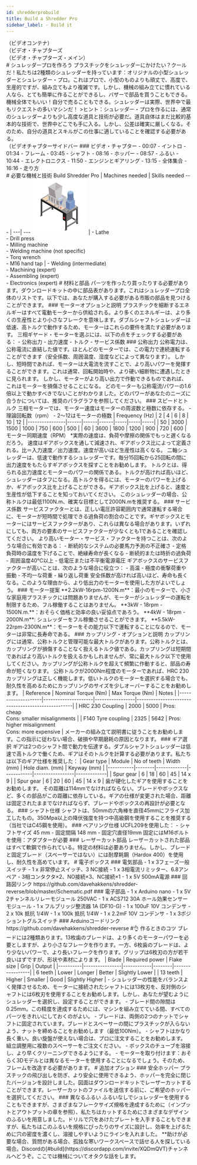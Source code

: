 ```yaml
--- 
id: shredderprobuild 
title: Build a Shredder Pro 
sidebar_label: - Build it 
--- 
```

<div class="videocontainer">（ビデオコンテナ）</div 
  <iframe width="800" height="400" src="https://www.youtube.com/embed/4GWYJhAd-R0" frameborder="0" allow="accelerometer; autoplay; encrypted-media; gyroscope; picture-in-picture" allowfullscreen></iframe> 
</div> 
<style> 
:root { 
  --highlight: #f29094; 
  --hover: #f29094; 
} 
</style> 
<div class="videoChapters">（ビデオ・チャプターズ 
<div class="videoChaptersMain">（ビデオ・チャプターズ・メイン）</div>
# シュレッダープロを作ろう 
プラスチックをシュレッダーにかけたい？クールだ！私たちは2種類のシュレッダーを持っています：オリジナルの小型シュレッダーとシュレッダー・プロ。これはプロで、小型のものよりも頑丈で、高度で、生産的ですが、組み立てもより複雑です。しかし、機械の組み立てに慣れている人なら、とても簡単に作ることができるし、バザーで部品を買うこともできる。機械全体でもいい！自分で売ることもできる。シュレッダーは実際、世界中で最もリクエストの多いマシンだ！ 
>ヒント：シュレッダー・プロを作るには、通常のシュレッダーよりも少し高度な道具と技術が必要だ。道具自体はまだ比較的基本的な技術で、世界中どこでも手に入る。しかし、公差は確実に厳しくなる。そのため、自分の道具とスキルがこの仕事に適していることを確認する必要がある。 
</div> 
<div class="videoChaptersSidebar">（ビデオチャプターサイドバー 
### ビデオ・チャプター 
- 00:07 - イントロ 
- 01:34 - フレーム 
- 03:45 - シャフト 
- 08:16 - ホッパー 
- 08:57 - ふるい 
- 10:44 - エレクトロニクス 
- 11:50 - エンジンとギアリング 
- 13:15 - 全体集合 
- 16:16 - 走り方 
</div> 
</div> 
# 必要な機械と技術 
Build Shredder Pro  | Machines needed | Skills needed 
--- | ---| --- 
<img style="margin-left: 0;" src="../assets/build/thumb-shredder-pro.jpg" width="150"/>  | - Lathe <br> - Drill press <br>- Milling machine <br> - Welding machine (not specific) <br> - Torq wrench <br> - M16 hand tap | - Welding (intermediate) <br> - Machining (expert) <br> - Assembling (expert)<br> - Electronics (expert) 
# 材料と部品 
パーツを作ったり買ったりする必要があります。ダウンロードキットの中に部品表があります。これはシュレッダープロ全体のリストです。以下では、あなたが購入する必要がある市販の部品を見つけることができます。 
### モーターオプションと説明 
プラスチックを細断するエネルギーはすべて電動モーターから供給される。より多くのエネルギーは、より多くの生産性とより小さなフレークを意味します。ダブルシャフトシュレッダーは低速、高トルクで動作するため、モーターはこれらの要件を満たす必要があります。 
三相ギヤード・モーターを選ぶには、以下の点をチェックする必要がある： 
- 公称出力 
- 出力速度 
- トルク 
- サービス係数 
### 公称出力 
公称電力は、公称電流に直結した値です。ほとんどのモーターでは、この電力で連続運転することができます（安全係数、周囲温度、湿度などによって異なります）。 
しかし、短時間であれば、モーターは大電流を流すことで、より高いパワーを発揮することができます。これは通常、回転開始時や、より硬い細断物に遭遇したときに見られます。 
しかし、モーターがより高い出力で作動できるものであれば、これはモーターを損傷させることになる。 
どのモーターも公称電流/パワーの1.6倍以上で動かすべきでないことがわかりました。どのパワーがあなたのニーズに合うかについては、推奨のパラグラフを参照してください。 
### スピードとトルク 
三相モーターでは、モーター速度はモーターの周波数と極数に依存する。 
- 理論回転数（rpm） 
- 2～12はモーターの極数 
| Frequency (Hz) | 2    | 4    | 6    | 8   | 10  | 12  | 
|----------------|------|------|------|-----|-----|-----| 
| 50             | 3000 | 1500 | 1000 | 750 | 600 | 500 | 
| 60             | 3600 | 1800 | 1200 | 900 | 720 | 600 | 
モーター同期速度（RPM） 
*実際の速度は、負荷や摩擦の関係でもっと遅くなるだろう。 
速度はギアボックスを通して減速され、ギアボックス比によって定義される。比＝入力速度／出力速度。速度が高いほど生産性は高くなる。 
二軸シュレッダーは、低速で動作するシュレッダーです。毎分15回転から25回転の間に出力速度をもたらすギアボックスを探すことをお勧めします。 
トルクとは、得られる出力速度とモーターのパワーの関係である。トルクが高ければ高いほど、シュレッダーはタフになる。高トルクを得るには、モーターのパワーを上げるか、ギアボックス比を上げることができる。ギアボックス比を上げると、速度と生産性が低下することを知っておいてください。 
このシュレッダーの場合、公称トルクは最低1100N.m、確実な目標として2000N.mを推奨する。 
### サービス係数 
サービスファクターとは、正しい電圧許容範囲内で通常運転する場合に、モーターが短時間で処理できる過負荷の割合のことです。ギヤボックスとモーターにはサービスファクターがあり、これらは異なる場合があります。いずれにしても、両方の要素のサービスファクターが少なくとも1であることを確認してください。 
より高いモーター・サービス・ファクターを持つことは、次のような場合に有効である： 
- 断続的なシステムの必要馬力予測の不正確さ 
- 定格負荷時の温度を下げることで、絶縁寿命が長くなる 
- 断続的または時折の過負荷 
- 周囲温度40℃以上 
- 低電圧または不平衡電源電圧 
ギアボックスのサービスファクターが高いことは、次のような場合に役立つ： 
- 高温 
- 極度の衝撃荷重や振動 
- 不均一な荷重 
- 繰り返し荷重 
安全係数が高ければ高いほど、寿命も長くなる。このような理由から、より低出力のモーターを使用した方がよいでしょう。   
### モーター提案 
**2.2kW-16rpm-1200N.m**：最小のモーターで、小さな家庭用プラスチックには問題ありませんが、モーターがシュレッダーの運転を制限するため、フル稼働することはありません。 
**3kW - 18rpm - 1500N.m.**：おそらく価格と効率の良い妥協点であろう。 
**4kW - 18rpm - 2000N.m**: シュレッダーをフル稼働させることができます。 
**5.5kW-22rpm-2300N.m**：モーターをその能力以下で運転することになるので、モーターは非常に長寿命である。 
### カップリング・オプションと説明 
カップリングには通常、公称トルクと管理可能な最大トルクがあります。公称トルクとは、カップリングが損傷することなく扱えるトルク値である。カップリングは短期間であればより高いトルクを扱えるかもしれませんが、常に最大トルク以下で使用してください。カップリングが公称トルクを超えて頻繁に作動すると、部品の寿命が短くなります。 
公称トルクが2000Nm程度のモーターであれば、HRC 230カップリングは正しく機能します。低いトルクのモーターを選択する場合でも、耐久性を高めるためにカップリングのサイズを少しオーバーすることをお勧めします。 
| Reference          | Nominal Torque (Nm) | Max Torque (Nm) | Notes                                             | 
|--------------------|---------------------|-----------------|---------------------------------------------------| 
| HRC 230 Coupling   | 2000                | 5000            | Pros: cheap <br>Cons: smaller misalignments           | 
| F140 Tyre coupling | 2325                | 5642            | Pros: higher misalignment <br>Cons: more expensive | 
メーカーの組み立て説明書に従うことをお勧めします。この指示に従わない場合、破損や早期磨耗の原因となります。 
### ギア選択 
ギアは2つのシャフト間で動力を伝達する。ダブルシャフトシュレッダーは低速で高トルクで働くため、ギアはそのトルクを計算する必要があります。私たちは以下のギア仕様を推奨した： 
| Gear type | Module | No of teeth | Width (mm) | Hole diam. (mm) | Keyway (mm) | 
|-----------|--------|-------------|------------|-----------------|-------------| 
| Spur gear | 6      | 18          | 60         | 45              | 14 x 9      | 
| Spur gear | 6      | 20          | 60         | 45              | 14 x 9      | 
歯が硬化したギアを使用することをお勧めします。 
その距離は114mmでなければならない。ブレードやボックスなど、多くの部品がこの距離に依存している。ギアの仕様が変更された場合、距離は固定されたままでなければならず、ブレードやボックスの再設計が必要となる。 
### シャフト仕様 
シャフトは、50mmの六角棒を直径45mmにフライス加工したもの。350Mpa以上の降伏強度を持つ中高級鋼を使用することを推奨する（当社ではC45鋼を使用）。 
### ベアリング仕様 
UCFL209を使用した： 
- シャフトサイズ 45 mm 
- 固定間隔 148 mm 
- 固定穴直径19mm 
固定にはM16ボルトを使用：アダプターが必要 
### レーザーカット部品 
レーザーカットされた部品はすべて軟鋼で作られている。特定の材料は必要ありません。しかし、ブレードと固定ブレード（スペーサーではない）には耐摩耗鋼（Hardox 400）を使用し、耐久性を高めています。 
# 電子ボックス 
### 電気部品 
- 1 x 3フェーズ一般スイッチ 
- 1 x 非常停止スイッチ、3 NC接続 
- 1 x 3相電流リミッター、6.8アンペア 
- 3相コンタクタ×2、NO接続×3、NC接続×1 
- 1 x 5V 500mA電源 
### 回路図リンク 
https://github.com/davehakkens/shredder-reverse/blob/master/Schematic.pdf 
### 電子部品 
- 1 x Arduino nano 
- 1 x 5V 2チャンネルリレーモジュール 250VAC 
- 1 x ACS712 30A ホール効果センサーモジュール 
- 1 x フルブリッジ整流器 1A (DF10-G) 
- 1 x 100uF 10V コンデンサ 
- 2 x 10k 抵抗 1/4W 
- 1 x 100k 抵抗 1/4W 
- 1 x 2.2mF 10V コンデンサ 
- 1 x 3ポジショントグルスイッチ 
### Arduinoコードリンク 
https://github.com/davehakkens/shredder-reverse 
#👌 作るときのコツ 
ブレードには2種類あります。13枚歯のブレードは、より多くのモーターパワーを必要としますが、より小さなフレークを作ります。一方、6枚歯のブレードは、より少ないパワーで、より長いフレークを作ります。グリップは6枚刃の方が若干良いはずですが、形状や素材によります。 
| Blade    | Required power | Flake size | Grip   | Output          | 
|----------|----------------|------------|--------|-----------------| 
| 6 teeth  | Lower          | Longer     | Better | Slightly Lower  | 
| 13 teeth | Higher         | Smaller    | Good   | Slightly Higher | 
- シュレッダーの性能をバランスよく発揮させるため、モーターに接続されたシャフトには13枚刃を、反対側のシャフトには6枚刃を使用することをお勧めします。しかし、あなたが望むようにシュレッダーを選択し、設定することができます。 
- ブレード間の隙間は0.25mm。この精度を達成するためには、マシンを組み立てている間、すべてのパーツをきれいにしておくのがよい。 
- ブレードは、両側の2つのナットでシャフトに固定されています。ブレードとスペーサーの間にプラスチックが入らないよう、ナットを締めることをお勧めします（最低100Nm）。 
- シャフトはかなり長く重い。良い旋盤が使えない場合は、プロに注文することをお勧めします。 
組立調整用に複数のスペーサーをご注文ください。 
- ボックスのチューブを溶接し、より早くクリーニングできるようにする。 
- モーターを取り付けます：おそらく3Dモデルとは異なるモーターを使用することになるでしょう。そのため、フレームを改造する必要があります。 
# 追加オプション 
### 安全ホッパー 
プラスチックの飛び出しを防ぎ、より安全に使用できるよう、ホッパーを完全に閉じたバージョンを設計しました。図面はダウンロードキットでレーザーカットすることができます。レーザーカットのファイルを送信する前に、ご希望のホッパーを選択してください。 
### 異なるふるい 
ふるいなしでシュレッダーを使用することもできますが、さまざまなフレークサイズ規格を達成するために（インプットとアウトプットの章を参照）、私たちはカットするためにさまざまなデザインのふるいを用意しました。ドリルで穴をあけたプレートを入手することもできますが、私たちはこのふるいを規格にぴったりのサイズに設計し、効率を上げるために穴の密度を濃くし、溶接しやすいようにラインを入れました。 
**助けが必要な場合、質問がある場合、孤独な寒いワークスペースで話せる人を探している場合。Discordの[#build](https://discordapp.com/invite/XQDmQVT)チャンネルへどうぞ。ここでは機械についてオタクな話をします。 
